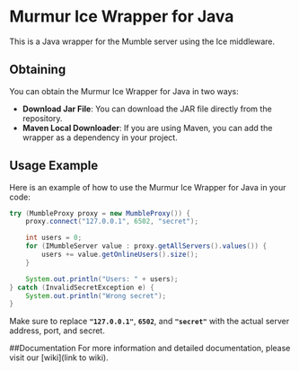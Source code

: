 # Murmur Ice Wrapper for Java

This is a Java wrapper for the Mumble server using the Ice middleware.

## Obtaining

You can obtain the Murmur Ice Wrapper for Java in two ways:

- **Download Jar File**: You can download the JAR file directly from the repository.
- **Maven Local Downloader**: If you are using Maven, you can add the wrapper as a dependency in your project.

## Usage Example

Here is an example of how to use the Murmur Ice Wrapper for Java in your code:

```java
try (MumbleProxy proxy = new MumbleProxy()) {
    proxy.connect("127.0.0.1", 6502, "secret");

    int users = 0;
    for (IMumbleServer value : proxy.getAllServers().values()) {
        users += value.getOnlineUsers().size();
    }

    System.out.println("Users: " + users);
} catch (InvalidSecretException e) {
    System.out.println("Wrong secret");
}
```

Make sure to replace **`"127.0.0.1"`**, **`6502`**, and **`"secret"`** with the actual server address, port, and secret.

##Documentation
For more information and detailed documentation, please visit our [wiki](link to wiki).
